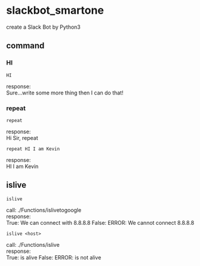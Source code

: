 # slackbot_smartone
create a Slack Bot by Python3


## command
### HI
```
HI
```
response:  
Sure...write some more thing then I can do that!
### repeat  
```
repeat
```
response:  
Hi Sir, repeat
```
repeat HI I am Kevin
```
response:  
HI I am Kevin
## islive
```
islive
```
call: ./Functions/islivetogoogle  
response:  
True: We can connect with 8.8.8.8
False: ERROR: We cannot connect 8.8.8.8
```
islive <host>
```
call: ./Functions/islive  
response:  
True: <host> is alive
False: ERROR: <host> is not alive
